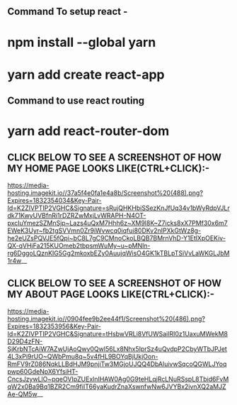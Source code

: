 ## Command To setup react -
# npm install --global yarn 
# yarn add create react-app

## Command to use react routing
# yarn add react-router-dom

## CLICK BELOW TO SEE A SCREENSHOT OF HOW MY HOME PAGE LOOKS LIKE(CTRL+CLICK):-

https://media-hosting.imagekit.io//37a5f4e0fa1e4a8b/Screenshot%20(488).png?Expires=1832354034&Key-Pair-Id=K2ZIVPTIP2VGHC&Signature=sRujQHKHbiSSezKnJfUq34v1bWyRdpVJLrdk71KwyUVBfnRi1rDZRZwMxjLvWRAPH-N4OT-pxcIuYmezSZMnSjp~Lazs4uQxM7Hhh6z~XM9l8K~Z7icks8xX7PMf30x6m7EWeK3Uyr~fb2tgSVVmn0Zr9iWvwcq0iqfui80DKv2nIPXkGtWz8g-he2eUZsPQVJE5fQpi~bC8L7gC9CMnoCkoLBQB7BMrnVhD-Y1EtlXpOEKiv-QX-qVHjFa215KUOmeb2tbpsmWuMy~u~pMNln-rg6DggoLQznKIG5Gg2mkoxbEZy0AuujqWisO4GK1kTBLpTSiVvLaWKGLJbM1r4w__




## CLICK BELOW TO SEE A SCREENSHOT OF HOW MY ABOUT PAGE LOOKS LIKE(CTRL+CLICK):-

https://media-hosting.imagekit.io//0904fee9b2ee44f1/Screenshot%20(486).png?Expires=1832353956&Key-Pair-Id=K2ZIVPTIP2VGHC&Signature=tHsbwVRLi8VfUWSailRI0z1UaxuMWekM8D29D4zFN-SjKrbNTcAiW7AZwUjAoQwv0QwI56Lx8Nhx5IprSz4uQvdpP2CbyWTbJPJet4L3xPi9rUO~QWbPmu8q~5v4fHL9BOYqBjUkjOon-RmFV9rZ086NqkLLBdHJM9pnjiTw3MGjoUJQQ4DbAluivwSqcoQGWLJYoqpwp60GdeNpX6YfsiHT-CncsJzywLlO~pqeOVIpZUExlnIHAW0Ag0G9teHLqjRcLNuRSspL8Tbid6FvMqW2x0Ba9Bq1BZR2Cm9fiIT66yaKudrZnaXswnfwNw6JVYBx2ivnXQ2aMJZAe-QM5w__